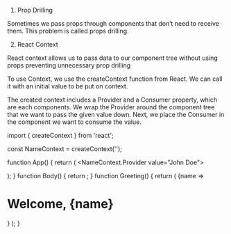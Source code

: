 1. Prop Drilling

Sometimes we pass props through components that don’t need to receive them. This problem is called props drilling.

2. React Context

React context allows us to pass data to our component tree without using props preventing unnecessary prop drilling

To use Context, we use the createContext function from React.
We can call it with an initial value to be put on context.

The created context includes a Provider and a Consumer property, which are each components.
We wrap the Provider around the component tree that we want to pass the given value down. Next, we place the Consumer in the
component we want to consume the value.

import { createContext } from 'react';

const NameContext = createContext('');

function App() {
return (
<NameContext.Provider value="John Doe">

 <Body />
 <NameContext.Provider>
 );
}
function Body() {
 return <Greeting />;
}
function Greeting() {
 return (
 <NameContext.Consumer>
 {name => <h1>Welcome, {name}</h1>}
 </NameContext.Consumer>
 );
}
